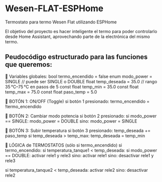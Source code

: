 # Wesen-FLAT-ESPHome
Termostato para termo Wesen Flat utilizando ESPHome

El objetivo del proyecto es hacer inteligente el termo para poder controlarlo desde Home Assistant, aprovechando parte de la electrónica del mismo termo.

## Peudocódigo estructurado para las funciones que queremos:

🔧 Variables globales:
bool termo_encendido = false
enum modo_power = SINGLE // puede ser SINGLE o DOUBLE
float temp_deseada = 35.0 // rango 35 °C–75 °C en pasos de 5
const float temp_min = 35.0
const float temp_max = 75.0
const float paso_temp = 5.0

🔘 BOTÓN 1: ON/OFF (Toggle)
si botón 1 presionado:
  termo_encendido = !termo_encendido
  
🔘 BOTÓN 2: Cambiar modo potencia
si botón 2 presionado:
  si modo_power == SINGLE:
    modo_power = DOUBLE
  sino:
    modo_power = SINGLE

🔘 BOTÓN 3: Subir temperatura
si botón 3 presionado:
  temp_deseada += paso_temp
  si temp_deseada > temp_max:
    temp_deseada = temp_min

🔁 LÓGICA de TERMOSTATOS (sólo si termo_encendido)
si termo_encendido:
  si temperatura_tanque1 < temp_deseada:
    si modo_power == DOUBLE:
      activar rele1 y rele3
    sino:
      activar rele1
  sino:
    desactivar rele1 y rele3

  si temperatura_tanque2 < temp_deseada:
    activar rele2
  sino:
    desactivar rele2
    
